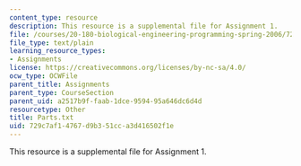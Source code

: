 ```yaml
---
content_type: resource
description: This resource is a supplemental file for Assignment 1.
file: /courses/20-180-biological-engineering-programming-spring-2006/729c7af14767d9b351cca3d416502f1e_Parts.txt
file_type: text/plain
learning_resource_types:
- Assignments
license: https://creativecommons.org/licenses/by-nc-sa/4.0/
ocw_type: OCWFile
parent_title: Assignments
parent_type: CourseSection
parent_uid: a2517b9f-faab-1dce-9594-95a646dc6d4d
resourcetype: Other
title: Parts.txt
uid: 729c7af1-4767-d9b3-51cc-a3d416502f1e
---
```

This resource is a supplemental file for Assignment 1.